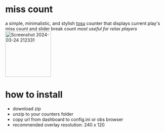 # miss count
a simple, minimalistic, and stylish [tosu](https://github.com/KotRikD/tosu) counter that displays current play's miss count and slider break count
_most useful for relax players_
<img width="144" alt="Screenshot 2024-03-24 212331" src="https://github.com/breadles5/miss-count/assets/101068519/532f0e50-9fe7-4c3d-ac6f-21e40c35526f">

# how to install
- download zip
- unzip to your counters folder
- copy url from dashboard to config.ini or obs browser
- recommended overlay resolution: 240 x 120
